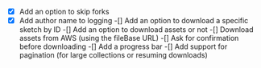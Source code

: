 -[x] Add an option to skip forks
-[x] Add author name to logging
-[] Add an option to download a specific sketch by ID
-[] Add an option to download assets or not
-[] Download assets from AWS (using the fileBase URL)
-[] Ask for confirmation before downloading
-[] Add a progress bar
-[] Add support for pagination (for large collections or resuming downloads)